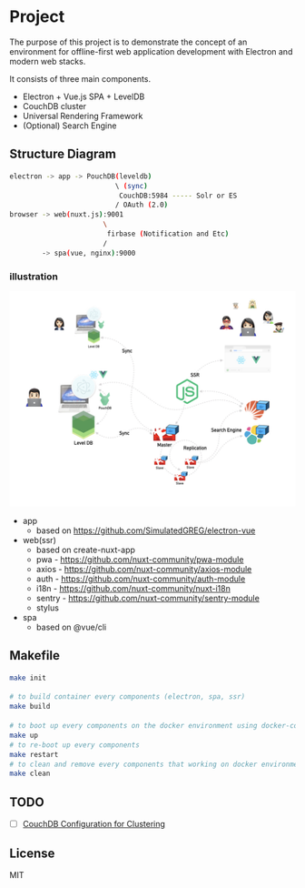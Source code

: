 # Project

The purpose of this project is to demonstrate the concept of an environment for offline-first web application development with Electron and modern web stacks.

It consists of three main components.

* Electron + Vue.js SPA + LevelDB
* CouchDB cluster
* Universal Rendering Framework
* (Optional) Search Engine

## Structure Diagram

```bash
electron -> app -> PouchDB(leveldb)
                          \ (sync)
                           CouchDB:5984 ----- Solr or ES
                          / OAuth (2.0)
browser -> web(nuxt.js):9001
                       \
                        firbase (Notification and Etc)
                       /
        -> spa(vue, nginx):9000
```

### illustration

![](./media/offline-first-web-application-architecture.002.jpeg)

* app
  * based on https://github.com/SimulatedGREG/electron-vue
* web(ssr)
  * based on create-nuxt-app
  * pwa - https://github.com/nuxt-community/pwa-module
  * axios - https://github.com/nuxt-community/axios-module
  * auth - https://github.com/nuxt-community/auth-module
  * i18n - https://github.com/nuxt-community/nuxt-i18n
  * sentry - https://github.com/nuxt-community/sentry-module
  * stylus
* spa
  * based on @vue/cli

## Makefile

```bash
make init

# to build container every components (electron, spa, ssr)
make build

# to boot up every components on the docker environment using docker-compose
make up
# to re-boot up every components
make restart
# to clean and remove every components that working on docker environment
make clean
```

## TODO

* [ ] [CouchDB Configuration for Clustering](http://docs.couchdb.org/en/stable/config/cluster.html)

## License

MIT